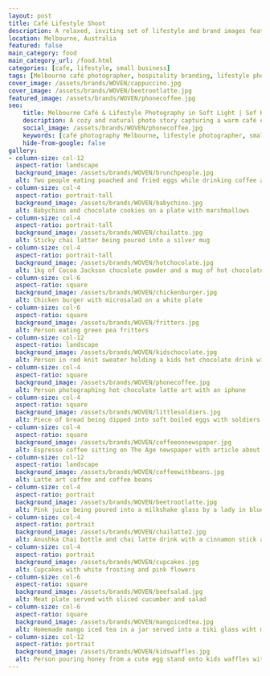 ```yaml
---
layout: post
title: Café Lifestyle Shoot
description: A relaxed, inviting set of lifestyle and brand images featuring cozy café moments, artisanal food, natural textures, and morning light — perfect for small business and hospitality storytelling.
location: Melbourne, Australia
featured: false
main_category: food
main_category_url: /food.html
categories: [cafe, lifestyle, small business]
tags: [Melbourne café photographer, hospitality branding, lifestyle photography, soft light photography, Sof Kapa Photography]
cover_image: /assets/brands/WOVEN/cappuccino.jpg
cover_image: /assets/brands/WOVEN/beetrootlatte.jpg
featured_image: /assets/brands/WOVEN/phonecoffee.jpg
seo:
    title: Melbourne Café & Lifestyle Photography in Soft Light | Sof Kapa Photography
    description: A cozy and natural photo story capturing a warm café experience — ideal for small businesses and hospitality brands wanting light-filled, authentic visuals.
    social_image: /assets/brands/WOVEN/phonecoffee.jpg
    keywords: [café photography Melbourne, lifestyle photographer, small business branding, hospitality photography Australia, natural light photos, Sof Kapa Photography]
    hide-from-google: false 
gallery:
- column-size: col-12
  aspect-ratio: landscape
  background_image: /assets/brands/WOVEN/brunchpeople.jpg
  alt: Two people eating poached and fried eggs while drinking coffee and green juice
- column-size: col-4
  aspect-ratio: portrait-tall
  background_image: /assets/brands/WOVEN/babychino.jpg
  alt: Babychino and chocolate cookies on a plate with marshmallows
- column-size: col-4
  aspect-ratio: portrait-tall
  background_image: /assets/brands/WOVEN/chailatte.jpg
  alt: Sticky chai latter being poured into a silver mug
- column-size: col-4
  aspect-ratio: portrait-tall
  background_image: /assets/brands/WOVEN/hotchocolate.jpg
  alt: 1kg of Cocoa Jackson chocolate powder and a mug of hot chocolate drink
- column-size: col-6
  aspect-ratio: square
  background_image: /assets/brands/WOVEN/chickenburger.jpg
  alt: Chicken burger with microsalad on a white plate
- column-size: col-6
  aspect-ratio: square
  background_image: /assets/brands/WOVEN/fritters.jpg
  alt: Person eating green pea fritters 
- column-size: col-12
  aspect-ratio: landscape
  background_image: /assets/brands/WOVEN/kidschocolate.jpg
  alt: Person in red knit sweater holding a kids hot chocolate drink with a bear latte art 
- column-size: col-4
  aspect-ratio: square
  background_image: /assets/brands/WOVEN/phonecoffee.jpg
  alt: Person photographing hot chocolate latte art with an iphone
- column-size: col-4
  aspect-ratio: square
  background_image: /assets/brands/WOVEN/littlesoldiers.jpg
  alt: Piece of bread being dipped into soft boiled eggs with soldiers
- column-size: col-4
  aspect-ratio: square
  background_image: /assets/brands/WOVEN/coffeeonnewspaper.jpg
  alt: Espresso coffee sitting on The Age newspaper with article about vaccination
- column-size: col-12
  aspect-ratio: landscape
  background_image: /assets/brands/WOVEN/coffeewithbeans.jpg
  alt: Latte art coffee and coffee beans
- column-size: col-4
  aspect-ratio: portrait
  background_image: /assets/brands/WOVEN/beetrootlatte.jpg
  alt: Pink juice being poured into a milkshake glass by a lady in blue dress
- column-size: col-4
  aspect-ratio: portrait
  background_image: /assets/brands/WOVEN/chailatte2.jpg
  alt: Anushka Chai bottle and chai latte drink with a cinnamon stick and white flower decoration
- column-size: col-4
  aspect-ratio: portrait
  background_image: /assets/brands/WOVEN/cupcakes.jpg
  alt: Cupcakes with white frosting and pink flowers
- column-size: col-6
  aspect-ratio: square
  background_image: /assets/brands/WOVEN/beefsalad.jpg
  alt: Meat plate served with sliced cucumber and salad
- column-size: col-6
  aspect-ratio: square
  background_image: /assets/brands/WOVEN/mangoicedtea.jpg
  alt: Homemade mango iced tea in a jar served into a tiki glass wiht mint garnish
- column-size: col-12
  aspect-ratio: portrait
  background_image: /assets/brands/WOVEN/kidswaffles.jpg
  alt: Person pouring honey from a cute egg stand onto kids waffles with vanilla icecream
---
```





